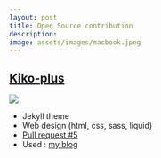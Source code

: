 ```yaml
---
layout: post
title: Open Source contribution
description: 
image: assets/images/macbook.jpeg
---
```


## [Kiko-plus](https://github.com/AWEEKJ/Kiko-plus)
![](https://github.com/AWEEKJ/Kiko-plus/raw/master/images/image.png)

* Jekyll theme
* Web design (html, css, sass, liquid)
* [Pull request #5](https://github.com/AWEEKJ/Kiko-plus/pull/5)
* Used : [my blog](https://ejonghyuck.github.io/blog/)
